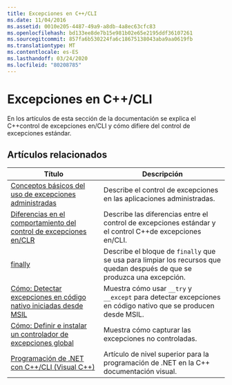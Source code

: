 ```yaml
---
title: Excepciones en C++/CLI
ms.date: 11/04/2016
ms.assetid: 0010e205-4487-49a9-a8db-4a8ec63cfc83
ms.openlocfilehash: bd133ee8de7b15e981b02e65e2195ddf36107261
ms.sourcegitcommit: 857fa6b530224fa6c18675138043aba9aa0619fb
ms.translationtype: MT
ms.contentlocale: es-ES
ms.lasthandoff: 03/24/2020
ms.locfileid: "80208785"
---
```

# <a name="exceptions-in-ccli"></a>Excepciones en C++/CLI

En los artículos de esta sección de la documentación se explica el C++control de excepciones en/CLI y cómo difiere del control de excepciones estándar.

## <a name="related-articles"></a>Artículos relacionados

|Título|Descripción|
|-----------|-----------------|
|[Conceptos básicos del uso de excepciones administradas](../dotnet/basic-concepts-in-using-managed-exceptions.md)|Describe el control de excepciones en las aplicaciones administradas.|
|[Diferencias en el comportamiento del control de excepciones en/CLR](../dotnet/differences-in-exception-handling-behavior-under-clr.md)|Describe las diferencias entre el control de excepciones estándar y el control C++de excepciones en/CLI.|
|[finally](../dotnet/finally.md)|Describe el bloque de `finally` que se usa para limpiar los recursos que quedan después de que se produzca una excepción.|
|[Cómo: Detectar excepciones en código nativo iniciadas desde MSIL](../dotnet/how-to-catch-exceptions-in-native-code-thrown-from-msil.md)|Muestra cómo usar `__try` y `__except` para detectar excepciones en código nativo que se producen desde MSIL.|
|[Cómo: Definir e instalar un controlador de excepciones global](../dotnet/how-to-define-and-install-a-global-exception-handler.md)|Muestra cómo capturar las excepciones no controladas.|
|[Programación de .NET con C++/CLI (Visual C++)](../dotnet/dotnet-programming-with-cpp-cli-visual-cpp.md)|Artículo de nivel superior para la programación de .NET en la C++ documentación visual.|
